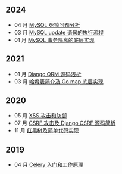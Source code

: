 ## 2024
- 04 月 [MySQL 死锁问题分析](/docs/2024/04_sql_deadlock_sample.md)
- 03 月 [MySQL update 语句的执行流程](/docs/2024/03_sql_update_process.md)
- 01 月 [MySQL 事务隔离的底层实现](/docs/2024/01_sql_transaction_isolation.md)

## 2021
- 01 月 [Django ORM 源码浅析](/docs/2021/01_django_orm_source_code.md)
- 03 月 [哈希表简介及 Go map 底层实现](/docs/2021/03_hash_and_go_map.md)

## 2020
- 05 月 [XSS 攻击和防御](/docs/2020/05_xss_attack.md)
- 07 月 [CSRF 攻击及 Django CSRF 源码简析](/docs/2020/07_django_csrf.md)
- 11 月 [红黑树及简单代码实现](/docs/2020/11_red_black_tree.md)

## 2019
- 04 月 [Celery 入门和工作原理](/docs/2019/04_celery_principle.md)
